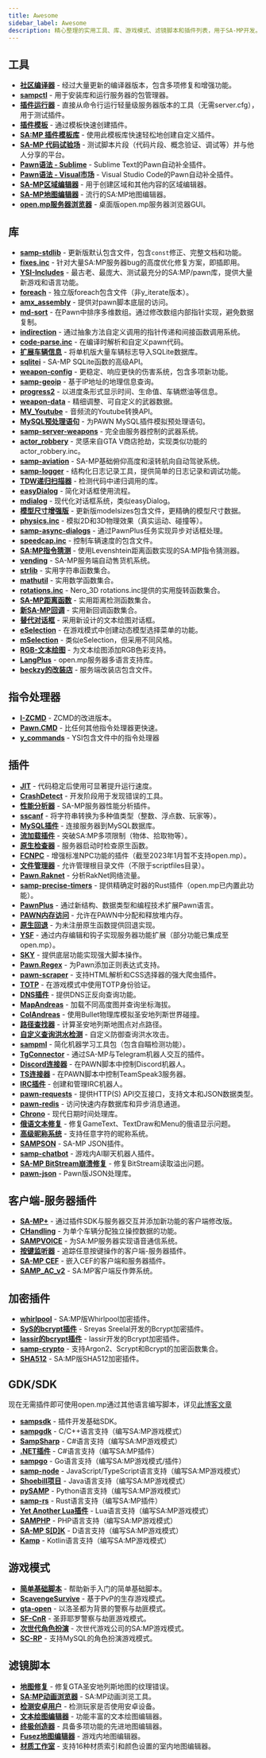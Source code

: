 ```yaml
---
title: Awesome
sidebar_label: Awesome
description: 精心整理的实用工具、库、游戏模式、滤镜脚本和插件列表，用于SA-MP开发。
---
```


## 工具

- **[社区编译器](https://github.com/pawn-lang/compiler)** - 经过大量更新的编译器版本，包含多项修复和增强功能。
- **[sampctl](https://github.com/Southclaws/sampctl)** - 用于安装库和运行服务器的包管理器。
- **[插件运行器](https://github.com/Zeex/samp-plugin-runner)** - 直接从命令行运行轻量级服务器版本的工具（无需server.cfg），用于测试插件。
- **[插件模板](https://github.com/Southclaws/samp-plugin-boilerplate)** - 通过模板快速创建插件。
- **[SA:MP 插件模板库](https://github.com/katursis/samp-ptl)** - 使用此模板库快速轻松地创建自定义插件。
- **[SA-MP 代码试验场](https://fiddle.sa-mp.dev)** - 测试脚本片段（代码片段、概念验证、调试等）并与他人分享的平台。
- **[Pawn语法 - Sublime](https://packagecontrol.io/packages/Pawn%20syntax)** - Sublime Text的Pawn自动补全插件。
- **[Pawn语法 - Visual市场](https://marketplace.visualstudio.com/items?itemName=southclaws.vscode-pawn)** - Visual Studio Code的Pawn自动补全插件。
- **[SA-MP区域编辑器](https://bitbucket.org/Grimrandomer/samp-zone-editor/downloads)** - 用于创建区域和其他内容的区域编辑器。
- **[SA-MP地图编辑器](https://github.com/openmultiplayer/archive/raw/master/tools/Map%20Editor.zip)** - 流行的SA:MP地图编辑器。
- **[open.mp服务器浏览器](https://github.com/adib-yg/openmp-server-browser)** - 桌面版open.mp服务器浏览器GUI。

## 库

- **[samp-stdlib](https://github.com/pawn-lang/samp-stdlib)** - 更新版默认包含文件，包含`const`修正、完整文档和功能。
- **[fixes.inc](https://github.com/pawn-lang/sa-mp-fixes)** - 针对大量SA:MP服务器bug的高度优化修复方案，即插即用。
- **[YSI-Includes](https://github.com/pawn-lang/YSI-Includes)** - 最古老、最庞大、测试最充分的SA:MP/pawn库，提供大量新游戏和语言功能。
- **[foreach](https://github.com/Open-GTO/foreach)** - 独立版foreach包含文件（非y_iterate版本）。
- **[amx_assembly](https://github.com/Zeex/amx_assembly)** - 提供对pawn脚本底层的访问。
- **[md-sort](https://github.com/oscar-broman/md-sort)** - 在Pawn中排序多维数组。通过修改数组内部指针实现，避免数据复制。
- **[indirection](https://github.com/Y-Less/indirection)** - 通过抽象方法自定义调用的指针传递和间接函数调用系统。
- **[code-parse.inc](https://github.com/Y-Less/code-parse.inc)** - 在编译时解析和自定义pawn代码。
- **[扩展车辆信息](https://github.com/Vince0789/sa-mp-extended-vehicle-information)** - 将单机版大量车辆标志导入SQLite数据库。
- **[sqlitei](https://github.com/oscar-broman/sqlitei)** - SA-MP SQLite函数的高级API。
- **[weapon-config](https://github.com/oscar-broman/samp-weapon-config)** - 更稳定、响应更快的伤害系统，包含多项新功能。
- **[samp-geoip](https://github.com/Southclaws/SAMP-geoip)** - 基于IP地址的地理信息查询。
- **[progress2](https://github.com/Southclaws/progress2)** - 以进度条形式显示时间、生命值、车辆燃油等信息。
- **[weapon-data](https://github.com/Southclaws/samp-weapon-data)** - 精细调整、可自定义的武器数据。
- **[MV_Youtube](https://github.com/MichaelBelgium/MV_Youtube)** - 音频流的Youtube转换API。
- **[MySQL预处理语句](https://github.com/PatrickGTR/MySQL-Prepared-Statements)** - 为PAWN MySQL插件模拟预处理语句。
- **[samp-server-weapons](https://github.com/Brunoo16/samp-server-weapons)** - 完全由服务器控制的武器系统。
- **[actor_robbery](https://github.com/PatrickGTR/actor_robbery)** - 灵感来自GTA V商店抢劫，实现类似功能的actor_robbery.inc。
- **[samp-aviation](https://github.com/Southclaws/samp-aviation)** - SA-MP基础俯仰高度和滚转航向自动驾驶系统。
- **[samp-logger](https://github.com/Southclaws/samp-logger)** - 结构化日志记录工具，提供简单的日志记录和调试功能。
- **[TDW递归扫描器](https://github.com/tdworg/samp-include-rscan)** - 检测代码中递归调用的库。
- **[easyDialog](https://github.com/Awsomedude/easyDialog)** - 简化对话框使用流程。
- **[mdialog](https://github.com/Open-GTO/mdialog)** - 现代化对话框系统，类似easyDialog。
- **[模型尺寸增强版](https://github.com/Crayder/Model-Sizes-Plus)** - 更新版modelsizes包含文件，更精确的模型尺寸数据。
- **[physics.inc](https://github.com/uPeppe/physics.inc)** - 模拟2D和3D物理效果（真实运动、碰撞等）。
- **[samp-async-dialogs](https://github.com/AGraber/samp-async-dialogs)** - 通过PawnPlus任务实现异步对话框处理。
- **[speedcap.inc](https://github.com/openmultiplayer/archive/blob/master/includes/speedcap.inc)** - 控制车辆速度的包含文件。
- **[SA:MP指令猜测](https://github.com/Kirima2nd/samp-command-guess)** - 使用Levenshtein距离函数实现的SA:MP指令猜测器。
- **[vending](https://github.com/wuzi/vending)** - SA-MP服务端自动售货机系统。
- **[strlib](https://github.com/oscar-broman/strlib)** - 实用字符串函数集合。
- **[mathutil](https://github.com/ScavengeSurvive/mathutil)** - 实用数学函数集合。
- **[rotations.inc](https://github.com/sampctl/rotations.inc)** - Nero_3D rotations.inc提供的实用旋转函数集合。
- **[SA-MP距离函数](https://github.com/Y-Less/samp-distance)** - 实用距离检测函数集合。
- **[新SA-MP回调](https://github.com/emmet-jones/New-SA-MP-callbacks)** - 实用新回调函数集合。
- **[替代对话框](https://github.com/NexiusTailer/Alternative-Dialogs)** - 采用新设计的文本绘图对话框。
- **[eSelection](https://github.com/TommyB123/eSelection)** - 在游戏模式中创建动态模型选择菜单的功能。
- **[mSelection](https://github.com/alextwothousand/mSelection)** - 类似eSelection，但采用不同风格。
- **[RGB-文本绘图](https://github.com/adib-yg/SAMP-RGB-Textdraw)** - 为文本绘图添加RGB色彩支持。
- **[LangPlus](https://github.com/mysy00/LangPlus)** - open.mp服务器多语言支持库。
- **[beckzy的改装店](https://beckzy.net/index.php?action=downloads;sa=view;id=41)** - 服务端改装店包含文件。

## 指令处理器

- **[I-ZCMD](https://github.com/YashasSamaga/I-ZCMD)** - ZCMD的改进版本。
- **[Pawn.CMD](https://github.com/katursis/Pawn.CMD)** - 比任何其他指令处理器更快速。
- **[y_commands](https://github.com/pawn-lang/YSI-Includes/blob/5.x/YSI_Visual/y_commands.md)** - YSI包含文件中的指令处理器

## 插件

- **[JIT](https://github.com/Zeex/samp-plugin-jit)** - 代码稳定后使用可显著提升运行速度。
- **[CrashDetect](https://github.com/Zeex/samp-plugin-crashdetect)** - 开发阶段用于发现错误的工具。
- **[性能分析器](https://github.com/Zeex/samp-plugin-profiler)** - SA-MP服务器性能分析插件。
- **[sscanf](https://github.com/Y-Less/sscanf)** - 将字符串转换为多种值类型（整数、浮点数、玩家等）。
- **[MySQL插件](https://github.com/pBlueG/SA-MP-MySQL)** - 连接服务器到MySQL数据库。
- **[流加载插件](https://github.com/samp-incognito/samp-streamer-plugin)** - 突破SA:MP多项限制（物体、拾取物等）。
- **[原生检查器](https://github.com/openmultiplayer/archive/raw/master/plugins/nativechecker.zip)** - 服务器启动时检查原生函数。
- **[FCNPC](https://github.com/ziggi/FCNPC)** - 增强标准NPC功能的插件（截至2023年1月暂不支持open.mp）。
- **[文件管理器](https://github.com/JaTochNietDan/SA-MP-FileManager)** - 允许管理根目录文件（不限于scriptfiles目录）。
- **[Pawn.Raknet](https://github.com/katursis/Pawn.RakNet)** - 分析RakNet网络流量。
- **[samp-precise-timers](https://github.com/bmisiak/samp-precise-timers)** - 提供精确定时器的Rust插件（open.mp已内置此功能）。
- **[PawnPlus](https://github.com/IllidanS4/PawnPlus)** - 通过新结构、数据类型和编程技术扩展Pawn语言。
- **[PAWN内存访问](https://github.com/BigETI/pawn-memory)** - 允许在PAWN中分配和释放堆内存。
- **[原生回退](https://github.com/IllidanS4/NativeFallback)** - 为未注册原生函数提供回退实现。
- **[YSF](https://github.com/IllidanS4/YSF)** - 通过内存编辑和钩子实现服务器功能扩展（部分功能已集成至open.mp）。
- **[SKY](https://github.com/oscar-broman/SKY)** - 提供底层功能实现强大脚本操作。
- **[Pawn.Regex](https://github.com/katursis/Pawn.Regex)** - 为Pawn添加正则表达式支持。
- **[pawn-scraper](https://github.com/Sreyas-Sreelal/pawn-scraper)** - 支持HTML解析和CSS选择器的强大爬虫插件。
- **[TOTP](https://github.com/philip1337/samp-plugin-totp)** - 在游戏模式中使用TOTP身份验证。
- **[DNS插件](https://github.com/samp-incognito/samp-dns-plugin)** - 提供DNS正反向查询功能。
- **[MapAndreas](https://github.com/Southclaws/samp-plugin-mapandreas)** - 加载不同高度图并查询坐标海拔。
- **[ColAndreas](https://github.com/Pottus/ColAndreas)** - 使用Bullet物理库模拟圣安地列斯世界碰撞。
- **[路径查找器](https://bitbucket.org/Pamdex/pathfinder/src/master)** - 计算圣安地列斯地图点对点路径。
- **[自定义查询洪水检测](https://github.com/spmn/samp-custom-query-flood-check)** - 自定义防御查询洪水攻击。
- **[sampml](https://github.com/YashasSamaga/sampml)** - 简化机器学习工具包（包含自瞄检测功能）。
- **[TgConnector](https://github.com/Sreyas-Sreelal/tgconnector)** - 通过SA-MP与Telegram机器人交互的插件。
- **[Discord连接器](https://github.com/maddinat0r/samp-discord-connector)** - 在PAWN脚本中控制Discord机器人。
- **[TS连接器](https://github.com/maddinat0r/samp-tsconnector)** - 在PAWN脚本中控制TeamSpeak3服务器。
- **[IRC插件](https://github.com/samp-incognito/samp-irc-plugin)** - 创建和管理IRC机器人。
- **[pawn-requests](https://github.com/Southclaws/pawn-requests)** - 提供HTTP(S) API交互接口，支持文本和JSON数据类型。
- **[pawn-redis](https://github.com/Southclaws/pawn-redis)** - 访问快速内存数据库和异步消息通道。
- **[Chrono](https://github.com/Southclaws/pawn-chrono)** - 现代日期时间处理库。
- **[俄语文本修复](https://github.com/ziggi/rustext)** - 修复GameText、TextDraw和Menu的俄语显示问题。
- **[高级昵称系统](https://github.com/KrYpToDeN/Advanced-SA-NickName)** - 支持任意字符的昵称系统。
- **[SAMPSON](https://github.com/Hual/SAMPSON)** - SA-MP JSON插件。
- **[samp-chatbot](https://github.com/SimoSbara/samp-chatbot)** - 游戏内AI聊天机器人插件。
- **[SA-MP BitStream崩溃修复](https://github.com/AmyrAhmady/samp-bscrashfix)** - 修复BitStream读取溢出问题。
- **[pawn-json](https://github.com/Southclaws/pawn-json)** - Pawn版JSON处理库。

## 客户端-服务器插件

- **[SA-MP+](https://github.com/Hual/SA-MP-Plus)** - 通过插件SDK与服务器交互并添加新功能的客户端修改版。
- **[CHandling](https://github.com/dotSILENT/chandling)** - 为单个车辆分配独立操控数据的功能。
- **[SAMPVOICE](https://github.com/CyberMor/sampvoice)** - 为SA:MP服务器实现语音通信系统。
- **[按键监听器](https://github.com/CyberMor/keylistener)** - 追踪任意按键操作的客户端-服务器插件。
- **[SA-MP CEF](https://github.com/ZOTTCE/samp-cef)** - 嵌入CEF的客户端和服务器插件。
- **[SAMP_AC_v2](https://github.com/Whitetigerswt/SAMP_AC_v2)** - SA:MP客户端反作弊系统。

## 加密插件

- **[whirlpool](https://github.com/Southclaws/samp-whirlpool)** - SA:MP版Whirlpool加密插件。
- **[SyS的bcrypt插件](https://github.com/Sreyas-Sreelal/samp-bcrypt)** - Sreyas Sreelal开发的Bcrypt加密插件。
- **[lassir的bcrypt插件](https://github.com/lassir/bcrypt-samp)** - lassir开发的Bcrypt加密插件。
- **[samp-crypto](https://github.com/alextwothousand/samp-crypto)** - 支持Argon2、Scrypt和Bcrypt的加密函数集合。
- **[SHA512](https://github.com/openmultiplayer/archive/raw/master/plugins/SHA512.zip)** - SA:MP版SHA512加密插件。

## GDK/SDK

现在无需插件即可使用open.mp通过其他语言编写脚本，详见[此博客文章](https://www.open.mp/blog/release-candidate-1)

- **[sampsdk](https://github.com/Zeex/samp-plugin-sdk)** - 插件开发基础SDK。
- **[sampgdk](https://github.com/Zeex/sampgdk)** - C/C++语言支持（编写SA:MP游戏模式）
- **[SampSharp](https://github.com/ikkentim/SampSharp)** - C#语言支持（编写SA:MP游戏模式）
- **[.NET插件](https://github.com/Seregamil/.NET-plugin)** - C#语言支持（编写SA:MP插件）
- **[sampgo](https://github.com/sampgo/sampgo)** - Go语言支持（编写SA:MP游戏模式/插件）
- **[samp-node](https://github.com/AmyrAhmady/samp-node)** - JavaScript/TypeScript语言支持（编写SA:MP游戏模式）
- **[Shoebill项目](https://github.com/Shoebill/ShoebillPlugin)** - Java语言支持（编写SA:MP游戏模式）
- **[pySAMP](https://github.com/habecker/PySAMP)** - Python语言支持（编写SA:MP游戏模式）
- **[samp-rs](https://github.com/ZOTTCE/samp-rs)** - Rust语言支持（编写SA:MP插件）
- **[Yet Another Lua插件](https://github.com/IllidanS4/YALP)** - Lua语言支持（编写SA:MP游戏模式）
- **[SAMPHP](https://github.com/Lapayo/SAMPHP)** - PHP语言支持（编写SA:MP游戏模式）
- **[SA-MP S[D]K](https://github.com/Hual/SA-MP-S-D-K)** - D语言支持（编写SA:MP游戏模式）
- **[Kamp](https://github.com/Double-O-Seven/kamp)** - Kotlin语言支持（编写SA:MP游戏模式）

## 游戏模式

- **[简单基础脚本](https://github.com/midosvt/omp-base-script)** - 帮助新手入门的简单基础脚本。
- **[ScavengeSurvive](https://github.com/Southclaws/ScavengeSurvive)** - 基于PvP的生存游戏模式。
- **[gta-open](https://github.com/PatrickGTR/gta-open)** - 以洛圣都为背景的警察与劫匪模式。
- **[SF-CnR](https://github.com/zeelorenc/sf-cnr)** - 圣菲耶罗警察与劫匪游戏模式。
- **[次世代角色扮演](https://github.com/NextGenerationGamingLLC/SA-MP-Development)** - 次世代游戏公司的SA:MP游戏模式。
- **[SC-RP](https://github.com/seanny/SC-RP)** - 支持MySQL的角色扮演游戏模式。

## 滤镜脚本

- **[地图修复](https://github.com/NexiusTailer/MapFix)** - 修复GTA圣安地列斯地图的纹理错误。
- **[SA:MP动画浏览器](https://github.com/Southclaws/samp-animbrowse)** - SA:MP动画浏览工具。
- **[检测安卓用户](https://github.com/Fairuz-Afdhal/IsPlayerUsingAndroid)** - 检测玩家是否使用安卓设备。
- **[文本绘图编辑器](https://github.com/Nickk888SAMP/TextDraw-Editor)** - 功能丰富的文本绘图编辑器。
- **[终极创造器](https://github.com/NexiusTailer/Ultimate-Creator)** - 具备多项功能的先进地图编辑器。
- **[Fusez地图编辑器](https://github.com/fusez/Map-Editor-V3)** - 游戏内地图编辑器。
- **[材质工作室](https://github.com/Pottus/Texture-Studio)** - 支持16种材质索引和颜色设置的室内地图编辑器。
